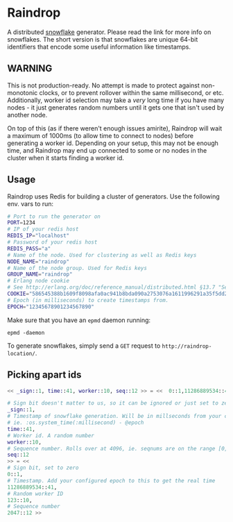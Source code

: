 # Raindrop

A distributed [snowflake](https://github.com/twitter/snowflake/tree/snowflake-2010)
generator. Please read the link for more info on snowflakes. The short version
is that snowflakes are unique 64-bit identifiers that encode some useful
information like timestamps. 

## WARNING

This is not production-ready. No attempt is made to protect against non-monotonic
clocks, or to prevent rollover within the same millisecond, or etc. Additionally,
worker id selection may take a *very* long time if you have many nodes - it just 
generates random numbers until it gets one that isn't used by another node. 

On top of this (as if there weren't enough issues amirite), Raindrop will wait
a maximum of 1000ms (to allow time to connect to nodes) before generating a 
worker id. Depending on your setup, this may not be enough time, and Raindrop
may end up connected to some or no nodes in the cluster when it starts finding
a worker id. 

## Usage

Raindrop uses Redis for building a cluster of generators. Use the following env. vars to run:

```Bash
# Port to run the generator on
PORT=1234
# IP of your redis host
REDIS_IP="localhost"
# Password of your redis host
REDIS_PASS="a"
# Name of the node. Used for clustering as well as Redis keys
NODE_NAME="raindrop"
# Name of the node group. Used for Redis keys
GROUP_NAME="raindrop"
# Erlang node cookie
# See http://erlang.org/doc/reference_manual/distributed.html §13.7 "Security"
COOKIE="586545388b1609f8098afa0ac941b8bda090a2753076a1611996291a35f5dd25"
# Epoch (in milliseconds) to create timestamps from. 
EPOCH="12345678901234567890"
```

Make sure that you have an `epmd` daemon running:

```
epmd -daemon
```

To generate snowflakes, simply send a `GET` request to `http://raindrop-location/`. 

## Picking apart ids

```Elixir
<< _sign::1, time::41, worker::10, seq::12 >> = <<  0::1,11286889534::41, 123::10, 2047::12 >>

# Sign bit doesn't matter to us, so it can be ignored or just set to zero
_sign::1,
# Timestamp of snowflake generation. Will be in millseconds from your configured epoch,
# ie. :os.system_time(:millisecond) - @epoch
time::41,
# Worker id. A random number
worker::10,
# Sequence number. Rolls over at 4096, ie. seqnums are on the range [0, 4096)
seq::12
>> = <<
# Sign bit, set to zero
0::1,
# Timestamp. Add your configured epoch to this to get the real time
11286889534::41,
# Random worker ID
123::10,
# Sequence number
2047::12 >>
```
